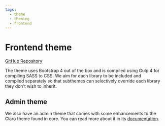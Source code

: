 ```yaml
---
tags:
  - theme
  - theming
  - frontend
---
```


# Frontend theme

[GitHub Repository](https://github.com/localgovdrupal/localgov_theme)

The theme uses Bootstrap 4 out of the box and is compiled using Gulp 4 for compiling SASS to CSS. We aim for each library to be included and compiled separately so that subthemes can selectively override each library they don't wish to inherit.

## Admin theme

We also have an admin theme that comes with some enhancements to the Claro theme found in core. You can read more about it in its [documentation](/theme/admin-theme).
